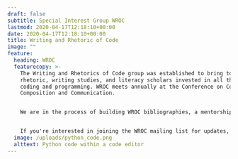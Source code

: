 ```yaml
---
draft: false
subtitle: Special Interest Group WROC
lastmod: 2020-04-17T12:18:10+00:00
date: 2020-04-17T12:18:10+00:00
title: Writing and Rhetoric of Code
image: ""
feature:
  heading: WROC
  featurecopy: >-
    The Writing and Rhetorics of Code group was established to bring together
    rhetoric, writing studies, and literacy scholars invested in all things
    coding and programming. WROC meets annually at the Conference on College
    Composition and Communication. 


    We are in the process of building WROC bibliographies, a mentorship program, and so much more to support our community. 


    If you're interested in joining the WROC mailing list for updates, please contact the Communications Officer: Cara Marta Messina at cmessina@jsu.edu
  image: /uploads/python_code.png
  alttext: Python code within a code editor
---
```

